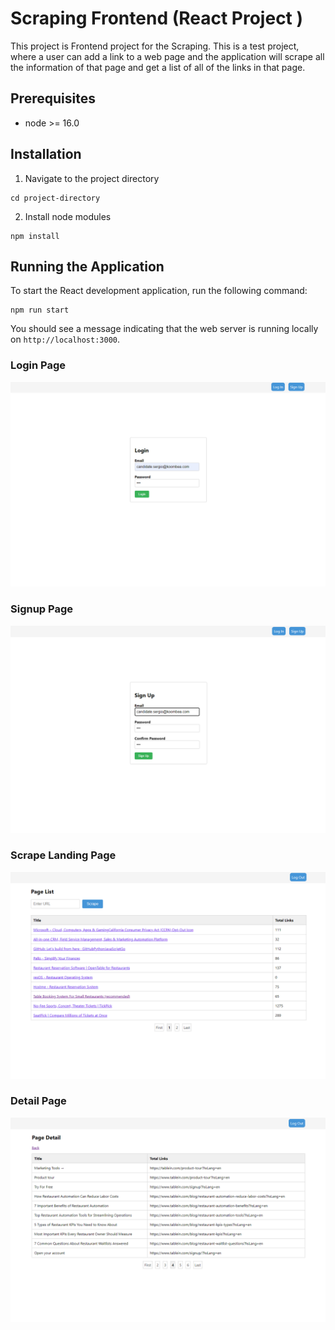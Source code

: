 # Scraping Frontend (React Project )

This project is Frontend project for the Scraping.
This is a test project, where a user can add a link to a web page and the application will scrape all the information of that page and get a list of all of the links in that page.


## Prerequisites

- node >= 16.0

## Installation

1. Navigate to the project directory

```
cd project-directory
```

2. Install node modules

```
npm install
```

## Running the Application

To start the React development application, run the following command:

```
npm run start
```

You should see a message indicating that the web server is running locally on `http://localhost:3000`.

### Login Page
![alt text](https://github.com/ipyramiddev/koombea-test-frontend-react/blob/master/_screenshots/0_login.png)

### Signup Page
![alt text](https://github.com/ipyramiddev/koombea-test-frontend-react/blob/master/_screenshots/1_signup.png)

### Scrape Landing Page
![alt text](https://github.com/ipyramiddev/koombea-test-frontend-react/blob/master/_screenshots/2_landing.png)

### Detail Page
![alt text](https://github.com/ipyramiddev/koombea-test-frontend-react/blob/master/_screenshots/3_detail.png)